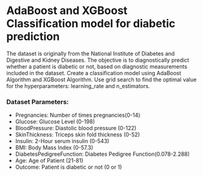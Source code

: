 # AdaBoost and XGBoost Classification model for diabetic prediction
 The dataset is originally from the National Institute of Diabetes and Digestive and Kidney Diseases. The objective is to diagnostically predict whether a patient is diabetic or not, based on diagnostic measurements included in the dataset. Create a classification model using AdaBoost Algorithm and XGBoost Algorithm. Use grid search to find the optimal value for the hyperparameters: learning_rate and n_estimators. 
 
### Dataset Parameters:
   * Pregnancies: Number of times pregnancies(0-14)
   * Glucose: Glucose Level (0-198)
   * BloodPressure: Diastolic blood pressure (0-122) 
   * SkinThickness: Triceps skin fold thickness (0-52) 
   * Insulin: 2-Hour serum insulin (0-543)
   * BMI: Body Mass Index (0-57.3) 
   * DiabetesPedigreeFunction: Diabetes Pedigree Function(0.078-2.288)
   * Age: Age of Patient (21-81)
   * Outcome: Patient is diabetic or not (0 or 1)
 
